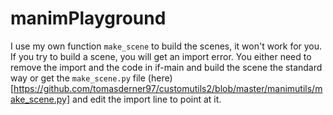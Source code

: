 # manimPlayground

I use my own function `make_scene` to build the scenes, it won't work for you. If you try to build a scene, you will get an import error. You either need to remove the import and the code in if-main and build the scene the standard way or get the `make_scene.py` file (here)[https://github.com/tomasderner97/customutils2/blob/master/manimutils/make_scene.py] and edit the import line to point at it.
